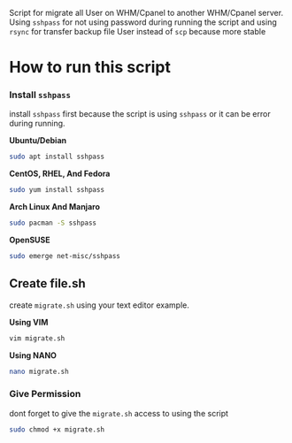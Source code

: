 Script for migrate all User on WHM/Cpanel to another WHM/Cpanel server. Using `sshpass` for not using password during running the script and using `rsync` for transfer backup file User instead of `scp` because more stable

# How to run this script

### Install `sshpass`

install `sshpass` first because the script is using `sshpass` or it can be error during running.

**Ubuntu/Debian**

```bash
sudo apt install sshpass
```

**CentOS, RHEL, And Fedora**

```bash
sudo yum install sshpass
```

**Arch Linux And Manjaro**

```bash
sudo pacman -S sshpass
```

**OpenSUSE**

```bash
sudo emerge net-misc/sshpass
```

## Create file.sh

create `migrate.sh` using your text editor example.

**Using VIM**

```bash
vim migrate.sh

```

**Using NANO**

```bash
nano migrate.sh
```

### Give Permission

dont forget to give the `migrate.sh` access to using the script

```bash
sudo chmod +x migrate.sh
```
